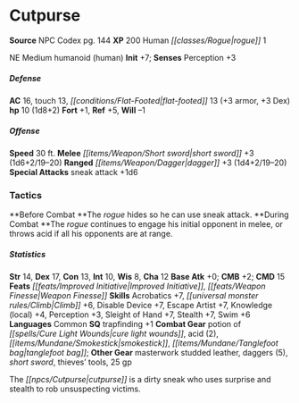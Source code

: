 ﻿---
cssclass: [monsters]
title1: Cutpurse
title2: Cutpurse
CR: 1/2
sources:
- name: NPC Codex
  page: 144
  link: http://paizo.com/products/btpy8v3a?Pathfinder-Roleplaying-Game-NPC-Codex
XP: 200
race: Human
classes:
- rogue 1
alignment: NE
size: Medium
type: humanoid
subtypes:
- human
initiative:
  bonus: 7
AC:
  AC: 16
  touch: 13
  flat_footed: 13
  components:
    armor: 3
    dex: 3
HP:
  HP: 10
  long: 1d8+2
saves:
  fort: 1
  ref: 5
  will: -1
speeds:
  base: 30
attacks:
  melee:
  - - text: short sword +3 (1d6+2/19-20)
      entries:
      - - damage: 1d6+2
          crit_range: 19-20
      attack: short sword
      bonus:
      - 3
  ranged:
  - - text: dagger +3 (1d4+2/19-20)
      entries:
      - - damage: 1d4+2
          crit_range: 19-20
      attack: dagger
      bonus:
      - 3
  special:
  - sneak attack +1d6
tactics:
  Before Combat: The rogue hides so he can use sneak attack.
  During Combat: The rogue continues to engage his initial opponent in melee, or throws
    acid if all his opponents are at range.
ability_scores:
  STR: 14
  DEX: 17
  CON: 13
  INT: 10
  WIS: 8
  CHA: 12
BAB: 0
CMB: 2
CMD: 15
feats:
- name: Improved Initiative
- name: Weapon Finesse
skills:
  Acrobatics: 7
  Climb: 6
  Disable Device: 7
  Escape Artist: 7
  Knowledge (local): 4
  Perception: 3
  Sleight of Hand: 7
  Stealth: 7
  Swim: 6
languages:
- Common
special_qualities:
- trapfinding +1
gear:
  combat:
  - potion of cure light wounds
  - acid (2)
  - smokestick
  - tanglefoot bag
  other:
  - masterwork studded leather
  - daggers (5)
  - short sword
  - thieves' tools
  - 25 gp
desc_long: The cutpurse is a dirty sneak who uses surprise and stealth to rob unsuspecting
  victims.

---

# Cutpurse

**Source** NPC Codex pg. 144
**XP** 200
Human _[[classes/Rogue|rogue]]_ 1

NE Medium humanoid (human)
**Init** +7; **Senses** Perception +3

##### Defense

**AC** 16, touch 13, _[[conditions/Flat-Footed|flat-footed]]_ 13 (+3 armor, +3 Dex)
**hp** 10 (1d8+2)
**Fort** +1, **Ref** +5, **Will** –1

##### Offense
**Speed** 30 ft.
**Melee** _[[items/Weapon/Short sword|short sword]]_ +3 (1d6+2/19–20)
**Ranged** _[[items/Weapon/Dagger|dagger]]_ +3 (1d4+2/19–20)
**Special Attacks** sneak attack +1d6

### Tactics

**Before Combat **The _rogue_ hides so he can use sneak attack.
**During Combat **The _rogue_ continues to engage his initial opponent in melee, or throws acid if all his opponents are at range.

##### Statistics
**Str** 14, **Dex** 17, **Con** 13, **Int** 10, **Wis** 8, **Cha** 12
**Base Atk** +0; **CMB** +2; **CMD** 15
**Feats** _[[feats/Improved Initiative|Improved Initiative]]_, _[[feats/Weapon Finesse|Weapon Finesse]]_
**Skills** Acrobatics +7, _[[universal monster rules/Climb|Climb]]_ +6, Disable Device +7, Escape Artist +7, Knowledge (local) +4, Perception +3, Sleight of Hand +7, Stealth +7, Swim +6
**Languages** Common
**SQ** trapfinding +1
**Combat Gear** potion of _[[spells/Cure Light Wounds|cure light wounds]]_, acid (2), _[[items/Mundane/Smokestick|smokestick]]_, _[[items/Mundane/Tanglefoot bag|tanglefoot bag]]_; **Other Gear** masterwork studded leather, daggers (5), _short sword_, thieves’ tools, 25 gp

The _[[npcs/Cutpurse|cutpurse]]_ is a dirty sneak who uses surprise and stealth to rob unsuspecting victims.